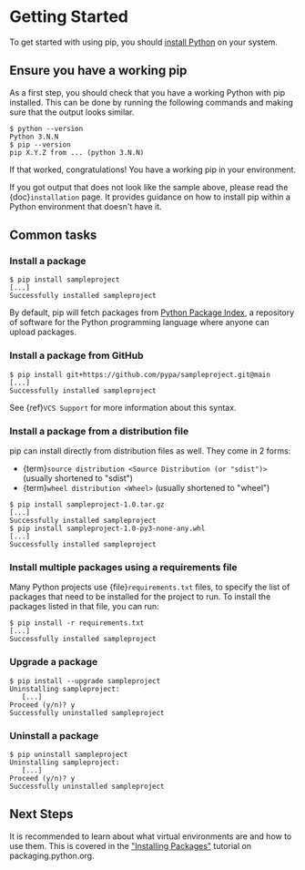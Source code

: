 # Getting Started

To get started with using pip, you should [install Python] on your system.

[install Python]: https://realpython.com/installing-python/

## Ensure you have a working pip

As a first step, you should check that you have a working Python with pip
installed. This can be done by running the following commands and making
sure that the output looks similar.

```{pip-cli}
$ python --version
Python 3.N.N
$ pip --version
pip X.Y.Z from ... (python 3.N.N)
```

If that worked, congratulations! You have a working pip in your environment.

If you got output that does not look like the sample above, please read
the {doc}`installation` page. It provides guidance on how to install pip
within a Python environment that doesn't have it.

## Common tasks

### Install a package

```{pip-cli}
$ pip install sampleproject
[...]
Successfully installed sampleproject
```

By default, pip will fetch packages from [Python Package Index][PyPI], a
repository of software for the Python programming language where anyone can
upload packages.

[PyPI]: https://pypi.org/

### Install a package from GitHub

```{pip-cli}
$ pip install git+https://github.com/pypa/sampleproject.git@main
[...]
Successfully installed sampleproject
```

See {ref}`VCS Support` for more information about this syntax.

### Install a package from a distribution file

pip can install directly from distribution files as well. They come in 2 forms:

- {term}`source distribution <Source Distribution (or "sdist")>` (usually shortened to "sdist")
- {term}`wheel distribution <Wheel>` (usually shortened to "wheel")

```{pip-cli}
$ pip install sampleproject-1.0.tar.gz
[...]
Successfully installed sampleproject
$ pip install sampleproject-1.0-py3-none-any.whl
[...]
Successfully installed sampleproject
```

### Install multiple packages using a requirements file

Many Python projects use {file}`requirements.txt` files, to specify the
list of packages that need to be installed for the project to run. To install
the packages listed in that file, you can run:

```{pip-cli}
$ pip install -r requirements.txt
[...]
Successfully installed sampleproject
```

### Upgrade a package

```{pip-cli}
$ pip install --upgrade sampleproject
Uninstalling sampleproject:
   [...]
Proceed (y/n)? y
Successfully uninstalled sampleproject
```

### Uninstall a package

```{pip-cli}
$ pip uninstall sampleproject
Uninstalling sampleproject:
   [...]
Proceed (y/n)? y
Successfully uninstalled sampleproject
```

## Next Steps

It is recommended to learn about what virtual environments are and how to use
them. This is covered in the ["Installing Packages"](pypug:tutorials/installing-packages)
tutorial on packaging.python.org.
